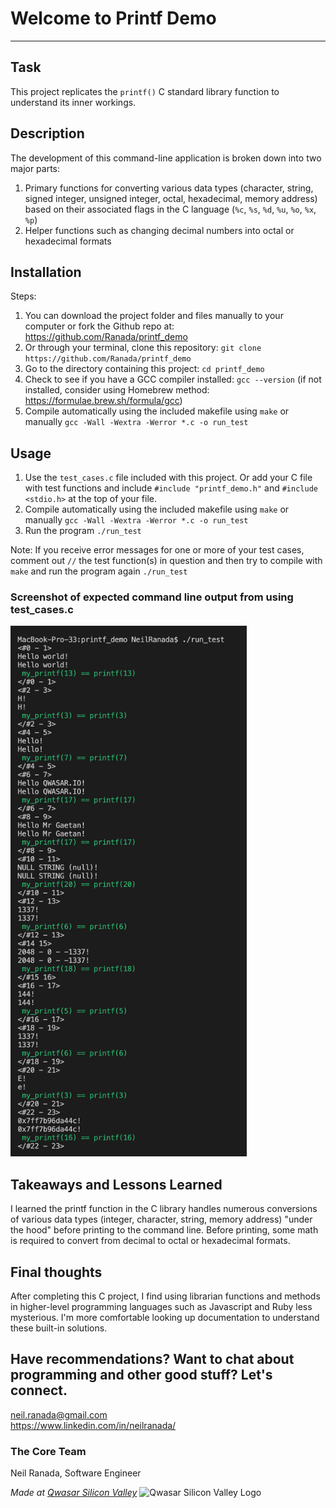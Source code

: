 # Welcome to Printf Demo
***

## Task
This project replicates the `printf()` C standard library function to understand its inner workings.

## Description
The development of this command-line application is broken down into two major parts:
1. Primary functions for converting various data types (character, string, signed integer, unsigned integer, octal, hexadecimal, memory address) based on their associated flags in the C language (`%c`, `%s`, `%d`, `%u`, `%o`, `%x`, `%p`)
2. Helper functions such as changing decimal numbers into octal or hexadecimal formats

## Installation
Steps:
1. You can download the project folder and files manually to your computer or fork the Github repo at:
https://github.com/Ranada/printf_demo
2. Or through your terminal, clone this repository: `git clone https://github.com/Ranada/printf_demo`
3. Go to the directory containing this project: `cd printf_demo`
4. Check to see if you have a GCC compiler installed: `gcc --version` (if not installed, consider using Homebrew method: https://formulae.brew.sh/formula/gcc)
5. Compile automatically using the included makefile using `make` or manually `gcc -Wall -Wextra -Werror *.c -o run_test`

## Usage
1. Use the `test_cases.c` file included with this project. Or add your C file with test functions and include `#include "printf_demo.h"` and `#include <stdio.h>` at the top of your file.
2. Compile automatically using the included makefile using `make` or manually `gcc -Wall -Wextra -Werror *.c -o run_test`
3. Run the program `./run_test`

Note: If you receive error messages for one or more of your test cases, comment out `//` the test function(s) in question and then try to compile with `make` and run the program again `./run_test`

### Screenshot of expected command line output from using test_cases.c
<img src="./images/printf-demo-1.png" width="75%">

## Takeaways and Lessons Learned
I learned the printf function in the C library handles numerous conversions of various data types (integer, character, string, memory address) "under the hood" before printing to the command line. Before printing, some math is required to convert from decimal to octal or hexadecimal formats.

## Final thoughts
After completing this C project, I find using librarian functions and methods in higher-level programming languages such as Javascript and Ruby less mysterious. I'm more comfortable looking up documentation to understand these built-in solutions.

## Have recommendations? Want to chat about programming and other good stuff? Let's connect.
neil.ranada@gmail.com </br>
https://www.linkedin.com/in/neilranada/

### The Core Team
Neil Ranada, Software Engineer

<span><i>Made at <a href='https://qwasar.io'>Qwasar Silicon Valley</a></i></span>
<span><img alt='Qwasar Silicon Valley Logo' src='https://storage.googleapis.com/qwasar-public/qwasar-logo_50x50.png' width='20px'></span>
